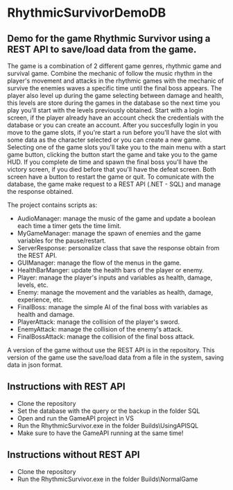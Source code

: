 # RhythmicSurvivorDemoDB

## Demo for the game Rhythmic Survivor using a REST API to save/load data from the game.

The game is a combination of 2 different game genres, rhythmic game and survival game. Combine the mechanic of follow the music rhythm in the player's movement and attacks in the rhythmic games with the mechanic of survive the enemies waves a specific time until the final boss appears. The player also level up during the game selecting between damage and health, this levels are store during the games in the database so the next time you play you'll start with the levels previously obtained.
Start with a login screen, if the player already have an account check the credentials with the database or you can create an account.
After you succesfully login in you move to the game slots, if you're start a run before you'll have the slot with some data as the character selected or you can create a new game.
Selecting one of the game slots you'll take you to the main menu with a start game button, clicking the button start the game and take you to the game HUD.
If you complete de time and spawn the final boss you'll have the victory screen, if you died before that you'll have the defeat screen. Both screen have a button to restart the game or quit.
To comunicate with the database, the game make request to a REST API (.NET - SQL) and manage the response obtained.

The project contains scripts as:
+ AudioManager: manage the music of the game and update a boolean each time a timer gets the time limit.
+ MyGameManager: manage the spawn of enemies and the game variables for the pause/restart.
+ ServerResponse: personalize class that save the response obtain from the REST API.
+ GUIManager: manage the flow of the menus in the game.
+ HealthBarManger: update the health bars of the player or enemy.
+ Player: manage the player's inputs and variables as health, damage, levels, etc.
+ Enemy: manage the movement and the variables as health, damage, experience, etc.
+ FinalBoss: manage the simple AI of the final boss with variables as health and damage.
+ PlayerAttack: manage the collision of the player's sword.
+ EnemyAttack: manage the collision of the enemy's attack.
+ FinalBossAttack: manage the collision of the final boss attack.

A version of the game without use the REST API is in the repository. This version of the game use the save/load data from a file in the system, saving data in json format.

## Instructions with REST API
+ Clone the repository
+ Set the database with the query or the backup in the folder SQL
+ Open and run the GameAPI project in VS
+ Run the RhythmicSurvivor.exe in the folder Builds\UsingAPISQL
+ Make sure to have the GameAPI running at the same time!

## Instructions without REST API
+ Clone the repository
+ Run the RhythmicSurvivor.exe in the folder Builds\NormalGame